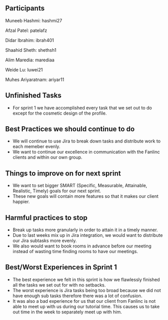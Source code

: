 ## Participants
Muneeb Hashmi: hashmi27

Afzal Patel: patelafz

Didar Ibrahim: ibrah401

Shaahid Sheth: shethsh1

Alim Maredia: marediaa

Weide Lu: luwei21

Muhes Ariyaratnam: ariyar11

## Unfinished Tasks

* For sprint 1 we have accomplished every task that we set out to do except for the cosmetic design of the profile.

## Best Practices we should continue to do
* We will continue to use Jira to break down tasks and distribute work to each memeber evenly.
* We want to continue our excellence in communication with the Fanlinc clients and within our own group.

## Things to improve on for next sprint
* We want to set bigger SMART (Specific, Measurable, Attainable, Realistic, Timely) goals for our next sprint.
* These new goals will contain more features so that it makes our client happier.

## Harmful practices to stop
* Break up tasks more granularly in order to attain it in a timely manner.
* Due to last weeks mix up in Jira integration, we would want to distribute our Jira subtasks more evenly.
* We also would want to book rooms in advance before our meeting instead of wasting time finding rooms to have our meetings.

## Best/Worst Experiences in Sprint 1
* The best experience we felt in this sprint is how we flawlessly finished all the tasks we set out for with no setbacks.
* The worst experience is Jira tasks being too broad because we did not have enough sub tasks therefore there was a lot of confusion.
* It was also a bad experience for us that our client from Fanlinc is not able to meet up with us during our tutorial time. This causes us to take out time in the week to separately meet up with him.
